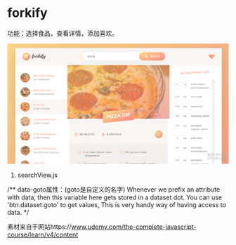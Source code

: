 # forkify
功能：选择食品，查看详情，添加喜欢。

<img src="/image/pic.png" width="900px" />

1. searchView.js

/**
 data-goto属性：(goto是自定义的名字)
    Whenever we prefix an attribute with data, then this variable here gets stored in a dataset dot.
    You can use 'btn.dataset.goto' to get values, This is very handy way of having access to data.
 */

素材来自于网站https://www.udemy.com/the-complete-javascript-course/learn/v4/content
